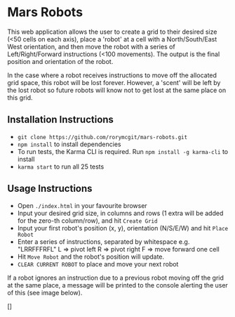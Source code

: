 # Mars Robots

This web application allows the user to create a grid to their desired size (<50 cells on each axis), place a 'robot' at a cell with a North/South/East West orientation, and then move the robot with a series of Left/Right/Forward instructions (<100 movements). The output is the final position and orientation of the robot.

In the case where a robot receives instructions to move off the allocated grid space, this robot will be lost forever. However, a 'scent' will be left by the lost robot so future robots will know not to get lost at the same place on this grid.


## Installation Instructions

- `git clone https://github.com/rorymcgit/mars-robots.git`
- `npm install` to install dependencies
- To run tests, the Karma CLI is required. Run `npm install -g karma-cli` to install
- `karma start` to run all 25 tests

## Usage Instructions

- Open `./index.html` in your favourite browser
- Input your desired grid size, in columns and rows (1 extra will be added for the zero-th column/row), and hit `Create Grid`
- Input your first robot's position (x, y), orientation (N/S/E/W) and hit `Place Robot`
- Enter a series of instructions, separated by whitespace e.g. "LRRFFFRFL"
  L => pivot left
  R => pivot right
  F => move forward one cell
- Hit `Move Robot` and the robot's position will update.
- `CLEAR CURRENT ROBOT` to place and move your next robot

If a robot ignores an instruction due to a previous robot moving off the grid at the same place, a message will be printed to the console alerting the user of this (see image below).

[]
